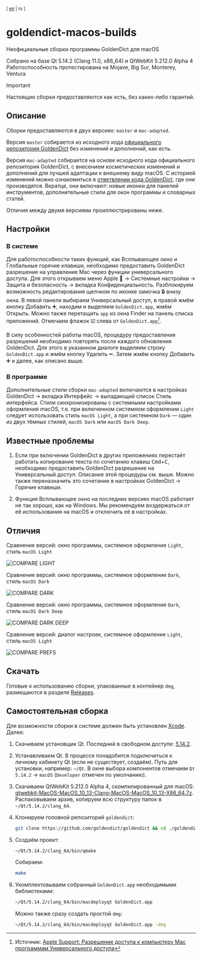 <sup>[ [en](https://github.com/yozhic/goldendict-macos-builds) | ru ]</sup>  

# goldendict-macos-builds

Неофициальные сборки программы GoldenDict для macOS

Собрано на базе Qt 5.14.2 (Clang 11.0, x86_64) и QtWebKit 5.212.0 Alpha 4  
Работоспособность протестирована на Mojave, Big Sur, Monterey, Ventura  

> [!IMPORTANT]  
> Настоящие сборки предоставляются как есть, без каких-либо гарантий.  

## Описание

Сборки предоставляются в двух версиях: `master` и `mac-adapted`.  

Версия `master` собирается из исходного кода [официального репозитория GoldenDict](https://github.com/goldendict/goldendict) без изменений и дополнений, как есть.  

Версия `mac-adapted` собирается на основе исходного кода официального репозитория GoldenDict, с внесением косметических изменений и дополнений для лучшей адаптации к внешнему виду macOS. С историей изменений можно ознакомиться в [ответвлении кода GoldenDict](https://github.com/yozhic/goldendict/tree/mac-adapted), где они производятся. Вкратце, они включают: новые иконки для панелей инструментов, дополнительные стили для окон программы и словарных статей.  

Отличия между двумя версиями проиллюстрированы ниже.  

## Настройки

### В системе

Для работоспособности таких функций, как Всплывающее окно и Глобальные горячие клавиши, необходимо предоставить GoldenDict разрешение на управление Mac через функции универсального доступа. Для этого открываем меню Apple :green_apple: → Системные настройки → Защита и безопасность → вкладка Конфиденциальность. Разблокируем возможность редактирования щелчком по иконке замочка :lock: внизу окна. В левой панели выбираем Универсальный доступ, в правой жмём кнопку Добавить :heavy_plus_sign:, находим и выделяем `GoldenDict.app`, жмём Открыть. Можно также перетащить `app` из окна Finder на панель списка приложений. Отмечаем флажок :ballot_box_with_check: слева от `GoldenDict.app`[^1].  

[^1]: Источник: [Apple Support: Разрешение доступа к компьютеру Mac программам Универсального доступа](https://support.apple.com/ru-ru/guide/mac-help/mh43185/10.14/mac/10.14)  

В силу особенностей работы macOS, процедуру предоставления разрешений необходимо повторять после каждого обновления GoldenDict. Для этого в указанном диалоге выделяем строку `GoldenDict.app` и жмём кнопку Удалить :heavy_minus_sign:. Затем жмём кнопку Добавить :heavy_plus_sign: и далее, как описано выше.  

### В программе

Дополнительные стили сборки `mac-adapted` включаются в настройках GoldenDict → вкладка Интерфейс → выпадающий список Стиль интерфейса. Стили синхронизированы с системными настройками оформления macOS, т.е. при включенном системном оформлении `Light` следует использовать стиль `macOS Light`, а при системном `Dark` — один из двух тёмных стилей, `macOS Dark` или `macOS Dark Deep`.  

## Известные проблемы

1. Если при включении GoldenDict в других приложениях перестаёт работать копирование текста по сочетанию клавиш <kbd>Cmd</kbd>+<kbd>C</kbd>, необходимо предоставить GoldenDict разрешение на Универсальный доступ. Описание этой процедуры см. выше. Можно также переназначить это сочетание в настройках GoldenDict → Горячие клавиши.

2. Функция Всплывающее окно на последних версиях macOS работает не так хорошо, как на Windows. Мы рекомендуем воздержаться от её использования на macOS и отключить её в настройках.  

## Отличия

Сравнение версий: окно программы, системное оформление `Light`, стиль `macOS Light`  

![COMPARE LIGHT](https://github.com/yozhic/goldendict-macos-builds/blob/main/screenshots/COMPARE_LIGHT.png)  

Сравнение версий: окно программы, системное оформление `Dark`, стиль `macOS Dark`  

![COMPARE DARK](https://github.com/yozhic/goldendict-macos-builds/blob/main/screenshots/COMPARE_DARK.png)  

Сравнение версий: окно программы, системное оформление `Dark`, стиль `macOS Dark Deep`  

![COMPARE DARK DEEP](https://github.com/yozhic/goldendict-macos-builds/blob/main/screenshots/COMPARE_DARK_DEEP.png)  

Сравнение версий: диалог настроек, системное оформление `Light`, стиль `macOS Light`  

![COMPARE PREFS](https://github.com/yozhic/goldendict-macos-builds/blob/main/screenshots/COMPARE_PREFS.png)  

## Скачать

Готовые к использованию сборки, упакованные в контейнер `dmg`, размещаются в разделе [Releases](https://github.com/yozhic/goldendict-macos-builds/releases).  

## Самостоятельная сборка

Для возможности сборки в системе должен быть установлен [Xcode](https://developer.apple.com/support/xcode). Далее:  

1. Скачиваем установщик Qt. Последний в свободном доступе: [5.14.2](https://download.qt.io/archive/qt/5.14/5.14.2/).  

2. Устанавливаем Qt. В процессе понадобится подключиться к личному кабинету Qt (если не существует, создаём). Путь для установки, например: `~/Qt`. В окне выбора компонентов отмечаем `Qt 5.14.2` → `macOS` (`Developer` отмечен по умолчанию).  

3. Скачиваем QtWebKit 5.212.0 Alpha 4, скомпилированный для macOS: [qtwebkit-MacOS-MacOS_10_13-Clang-MacOS-MacOS_10_13-X86_64.7z](https://github.com/qtwebkit/qtwebkit/releases). Распаковываем архив, копируем всю структуру папок в `~/Qt/5.14.2/clang_64`.  

4. Клонируем головной репозиторий `goldendict`:  

   ```sh
   git clone https://github.com/goldendict/goldendict && cd ./goldendict
   ```
   
5. Создаём проект:  

   ```sh
   ~/Qt/5.14.2/clang_64/bin/qmake
   ```

   Собираем:  

   ```sh
   make
   ```

6. Укомплектовываем собранный `GoldenDict.app` необходимыми библиотеками:  

   ```sh
   ~/Qt/5.14.2/clang_64/bin/macdeployqt GoldenDict.app
   ```

   Можно также сразу создать простой `dmg`:  
   
   ```sh
   ~/Qt/5.14.2/clang_64/bin/macdeployqt GoldenDict.app -dmg
   ```
